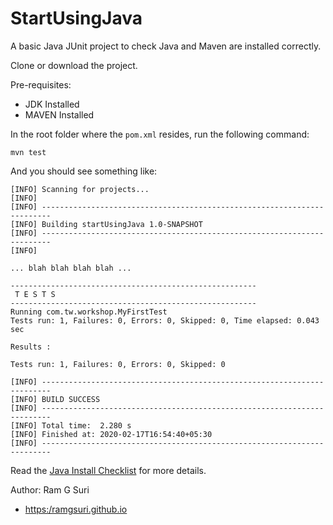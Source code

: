 # StartUsingJava

A basic Java JUnit project to check Java and Maven are installed correctly.

Clone or download the project.

Pre-requisites:

* JDK Installed
* MAVEN Installed

In the root folder where the `pom.xml` resides, run the following command:

~~~~~~~~
mvn test
~~~~~~~~

And you should see something like:

~~~~~~~~
[INFO] Scanning for projects...
[INFO]
[INFO] ------------------------------------------------------------------------
[INFO] Building startUsingJava 1.0-SNAPSHOT
[INFO] ------------------------------------------------------------------------
[INFO]

... blah blah blah blah ...

-------------------------------------------------------
 T E S T S
-------------------------------------------------------
Running com.tw.workshop.MyFirstTest
Tests run: 1, Failures: 0, Errors: 0, Skipped: 0, Time elapsed: 0.043 sec

Results :

Tests run: 1, Failures: 0, Errors: 0, Skipped: 0

[INFO] ------------------------------------------------------------------------
[INFO] BUILD SUCCESS
[INFO] ------------------------------------------------------------------------
[INFO] Total time:  2.280 s
[INFO] Finished at: 2020-02-17T16:54:40+05:30
[INFO] ------------------------------------------------------------------------
~~~~~~~~

Read the [Java Install Checklist](https://github.com/ramgsuri/start-using-java/blob/master/install_java_checklist.md)
 for more details.

Author: Ram G Suri 
* [https:/ramgsuri.github.io](https://ramgsuri.github.io)

